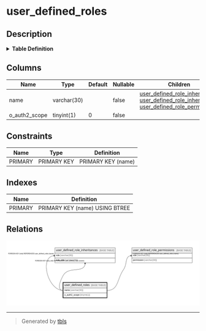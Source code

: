 # user_defined_roles

## Description

<details>
<summary><strong>Table Definition</strong></summary>

```sql
CREATE TABLE `user_defined_roles` (
  `name` varchar(30) NOT NULL,
  `o_auth2_scope` tinyint(1) NOT NULL DEFAULT '0',
  PRIMARY KEY (`name`)
) ENGINE=InnoDB DEFAULT CHARSET=utf8mb4
```

</details>

## Columns

| Name | Type | Default | Nullable | Children | Parents | Comment |
| ---- | ---- | ------- | -------- | -------- | ------- | ------- |
| name | varchar(30) |  | false | [user_defined_role_inheritances](user_defined_role_inheritances.md) [user_defined_role_inheritances](user_defined_role_inheritances.md) [user_defined_role_permissions](user_defined_role_permissions.md) |  |  |
| o_auth2_scope | tinyint(1) | 0 | false |  |  |  |

## Constraints

| Name | Type | Definition |
| ---- | ---- | ---------- |
| PRIMARY | PRIMARY KEY | PRIMARY KEY (name) |

## Indexes

| Name | Definition |
| ---- | ---------- |
| PRIMARY | PRIMARY KEY (name) USING BTREE |

## Relations

![er](user_defined_roles.svg)

---

> Generated by [tbls](https://github.com/k1LoW/tbls)
